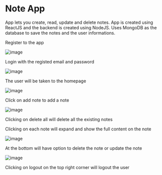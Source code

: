 # Note App

App lets you create, read, update and delete notes. App is created using ReactJS and the backend is created using NodeJS. Uses MongoDB as the database to save the notes and the user informations.

Register to the app  

![image](https://user-images.githubusercontent.com/122369312/228522761-055e47a9-b612-4363-a513-e67ce44aaeb6.png)

Login with the registed email and password

![image](https://user-images.githubusercontent.com/122369312/228524188-f5cf86e0-77bd-4ee1-85e4-e27a8bb6c206.png)

The user will be taken to the homepage

![image](https://user-images.githubusercontent.com/122369312/228524728-ec69a6d8-c83c-4a96-80ca-131cc9faece1.png)

Click on add note to add a note

![image](https://user-images.githubusercontent.com/122369312/228524855-3f0c1421-645f-4ade-b7de-47d7e80dcb4f.png)

Clicking on delete all will delete all the existing notes

Clicking on each note will expand and show the full content on the note

![image](https://user-images.githubusercontent.com/122369312/228525082-fc8eee24-ca68-411a-b882-0ec06cfddbcf.png)

At the bottom will have option to delete the note or update the note

![image](https://user-images.githubusercontent.com/122369312/228525277-db4a3d35-1094-4003-9c32-56a4046a04ef.png)

Clicking on logout on the top right corner will logout the user
